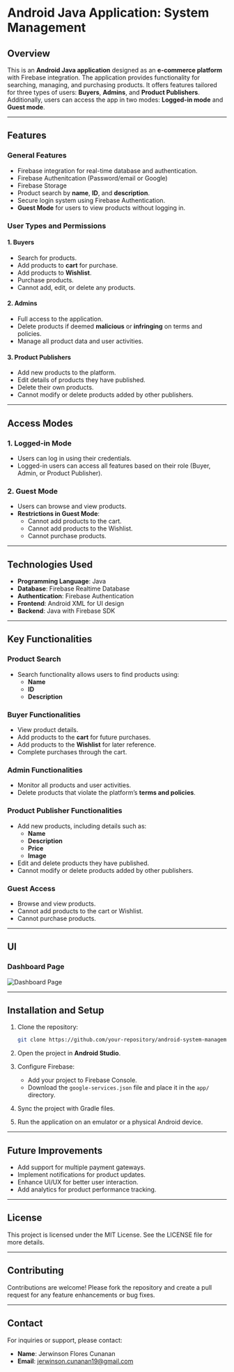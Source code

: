 # Android Java Application: System Management

## Overview
This is an **Android Java application** designed as an **e-commerce platform** with Firebase integration. The application provides functionality for searching, managing, and purchasing products. It offers features tailored for three types of users: **Buyers**, **Admins**, and **Product Publishers**. Additionally, users can access the app in two modes: **Logged-in mode** and **Guest mode**.

---

## Features

### General Features
- Firebase integration for real-time database and authentication.
- Firebase Authenitcation (Password/email or Google)
- Firebase Storage
- Product search by **name**, **ID**, and **description**.
- Secure login system using Firebase Authentication.
- **Guest Mode** for users to view products without logging in.

### User Types and Permissions

#### 1. **Buyers**
- Search for products.
- Add products to **cart** for purchase.
- Add products to **Wishlist**.
- Purchase products.
- Cannot add, edit, or delete any products.

#### 2. **Admins**
- Full access to the application.
- Delete products if deemed **malicious** or **infringing** on terms and policies.
- Manage all product data and user activities.

#### 3. **Product Publishers**
- Add new products to the platform.
- Edit details of products they have published.
- Delete their own products.
- Cannot modify or delete products added by other publishers.

---

## Access Modes

### 1. **Logged-in Mode**
- Users can log in using their credentials.
- Logged-in users can access all features based on their role (Buyer, Admin, or Product Publisher).

### 2. **Guest Mode**
- Users can browse and view products.
- **Restrictions in Guest Mode**:
  - Cannot add products to the cart.
  - Cannot add products to the Wishlist.
  - Cannot purchase products.

---

## Technologies Used
- **Programming Language**: Java
- **Database**: Firebase Realtime Database
- **Authentication**: Firebase Authentication
- **Frontend**: Android XML for UI design
- **Backend**: Java with Firebase SDK

---

## Key Functionalities

### Product Search
- Search functionality allows users to find products using:
  - **Name**
  - **ID**
  - **Description**

### Buyer Functionalities
- View product details.
- Add products to the **cart** for future purchases.
- Add products to the **Wishlist** for later reference.
- Complete purchases through the cart.

### Admin Functionalities
- Monitor all products and user activities.
- Delete products that violate the platform’s **terms and policies**.

### Product Publisher Functionalities
- Add new products, including details such as:
  - **Name**
  - **Description**
  - **Price**
  - **Image**
- Edit and delete products they have published.
- Cannot modify or delete products added by other publishers.

### Guest Access
- Browse and view products.
- Cannot add products to the cart or Wishlist.
- Cannot purchase products.

---

## UI 
### Dashboard Page
![Dashboard Page](./UI%20Images/Dashboard.png)

---

## Installation and Setup

1. Clone the repository:
   ```bash
   git clone https://github.com/your-repository/android-system-management.git
   ```

2. Open the project in **Android Studio**.

3. Configure Firebase:
   - Add your project to Firebase Console.
   - Download the `google-services.json` file and place it in the `app/` directory.

4. Sync the project with Gradle files.

5. Run the application on an emulator or a physical Android device.

---

## Future Improvements
- Add support for multiple payment gateways.
- Implement notifications for product updates.
- Enhance UI/UX for better user interaction.
- Add analytics for product performance tracking.

---

## License
This project is licensed under the MIT License. See the LICENSE file for more details.

---

## Contributing
Contributions are welcome! Please fork the repository and create a pull request for any feature enhancements or bug fixes.

---

## Contact
For inquiries or support, please contact:
- **Name**: Jerwinson Flores Cunanan
- **Email**: jerwinson.cunanan19@gmail.com

